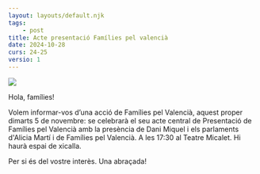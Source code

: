 ```yaml
---
layout: layouts/default.njk
tags: 
    - post
title: Acte presentació Famílies pel valencià
date: 2024-10-28
curs: 24-25
versio: 1
---
```


![](/assets/imgs/2024-10-28-presentacio-families.jpg)

Hola, famílies! 

Volem informar-vos d’una acció de Famílies pel Valencià, aquest proper dimarts 5 de novembre: se celebrarà el seu acte central de Presentació de Famílies pel Valencià amb la presència de Dani Miquel i els parlaments d'Alicia Martí i de Famílies pel Valencià. A les 17:30 al Teatre Micalet. Hi haurà espai de xicalla. 

Per si és del vostre interès. Una abraçada!